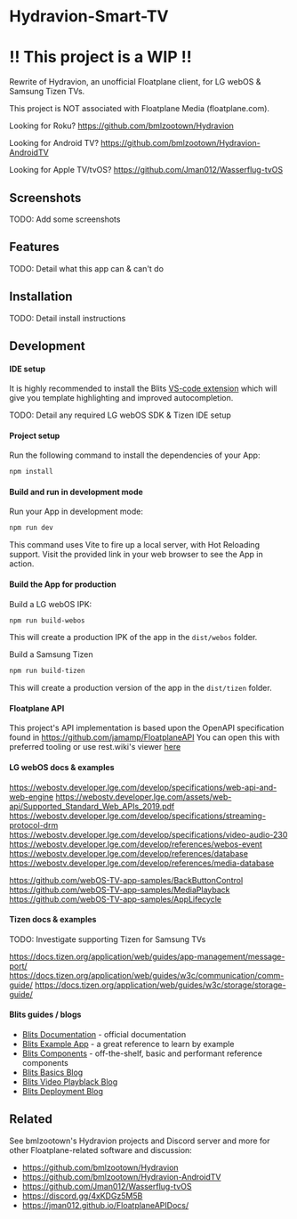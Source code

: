 # Hydravion-Smart-TV

# !! This project is a WIP !!

Rewrite of Hydravion, an unofficial Floatplane client, for LG webOS & Samsung Tizen TVs.

This project is NOT associated with Floatplane Media (floatplane.com).

Looking for Roku? https://github.com/bmlzootown/Hydravion

Looking for Android TV? https://github.com/bmlzootown/Hydravion-AndroidTV

Looking for Apple TV/tvOS? https://github.com/Jman012/Wasserflug-tvOS

## Screenshots

TODO: Add some screenshots

## Features

TODO: Detail what this app can & can't do

## Installation

TODO: Detail install instructions

## Development

#### IDE setup

It is highly recommended to install the Blits [VS-code extension](https://marketplace.visualstudio.com/items?itemName=LightningJS.lightning-blits) which will give you template highlighting and improved autocompletion.

TODO: Detail any required LG webOS SDK & Tizen IDE setup

#### Project setup

Run the following command to install the dependencies of your App:

```sh
npm install
```

#### Build and run in development mode

Run your App in development mode:

```sh
npm run dev
```

This command uses Vite to fire up a local server, with Hot Reloading support. Visit the provided link in your web browser to see the App in action.

#### Build the App for production

Build a LG webOS IPK:

```sh
npm run build-webos
```

This will create a production IPK of the app in the `dist/webos` folder.

Build a Samsung Tizen

```sh
npm run build-tizen
```

This will create a production version of the app in the `dist/tizen` folder.

#### Floatplane API

This project's API implementation is based upon the OpenAPI specification found in https://github.com/jamamp/FloatplaneAPI
You can open this with preferred tooling or use rest.wiki's viewer [here](https://rest.wiki/?https://raw.githubusercontent.com/jamamp/jman012.github.io/refs/heads/main/FloatplaneAPIDocs/floatplane-openapi-specification-trimmed.json)

#### LG webOS docs & examples

https://webostv.developer.lge.com/develop/specifications/web-api-and-web-engine
https://webostv.developer.lge.com/assets/web-api/Supported_Standard_Web_APIs_2019.pdf
https://webostv.developer.lge.com/develop/specifications/streaming-protocol-drm
https://webostv.developer.lge.com/develop/specifications/video-audio-230
https://webostv.developer.lge.com/develop/references/webos-event
https://webostv.developer.lge.com/develop/references/database
https://webostv.developer.lge.com/develop/references/media-database

https://github.com/webOS-TV-app-samples/BackButtonControl
https://github.com/webOS-TV-app-samples/MediaPlayback
https://github.com/webOS-TV-app-samples/AppLifecycle

#### Tizen docs & examples

TODO: Investigate supporting Tizen for Samsung TVs

https://docs.tizen.org/application/web/guides/app-management/message-port/
https://docs.tizen.org/application/web/guides/w3c/communication/comm-guide/
https://docs.tizen.org/application/web/guides/w3c/storage/storage-guide/

#### Blits guides / blogs

- [Blits Documentation](https://lightningjs.io/v3-docs/blits/getting_started/intro.html) - official documentation
- [Blits Example App](https://blits-demo.lightningjs.io/?source=true) - a great reference to learn by example
- [Blits Components](https://lightningjs.io/blits-components.html) - off-the-shelf, basic and performant reference components
- [Blits Basics Blog](https://mlangendijk.medium.com/lightning3-the-basics-of-blits-a8efae621802)
- [Blits Video Playblack Blog](https://mlangendijk.medium.com/video-playback-with-blits-lightning3-38a2e247d871)
- [Blits Deployment Blog](https://mlangendijk.medium.com/deploying-and-running-lightning-3-apps-with-blits-on-smarttv-75b175376d60)

## Related

See bmlzootown's Hydravion projects and Discord server and more for other Floatplane-related software and discussion:

- https://github.com/bmlzootown/Hydravion
- https://github.com/bmlzootown/Hydravion-AndroidTV
- https://github.com/Jman012/Wasserflug-tvOS
- https://discord.gg/4xKDGz5M5B
- https://jman012.github.io/FloatplaneAPIDocs/
